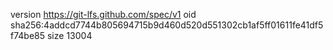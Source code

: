 version https://git-lfs.github.com/spec/v1
oid sha256:4addcd7744b805694715b9d460d520d551302cb1af5ff01611fe41df5f74be85
size 13004
